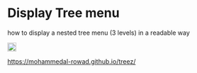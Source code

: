 # Display Tree menu

how to display a nested tree menu (3 levels) in a readable way


<p>
    <img width="20" height="20" src="https://emojis.slackmojis.com/emojis/images/1517898183/3499/hidethepain.png?1517898183" />
</p>

https://mohammedal-rowad.github.io/treez/
